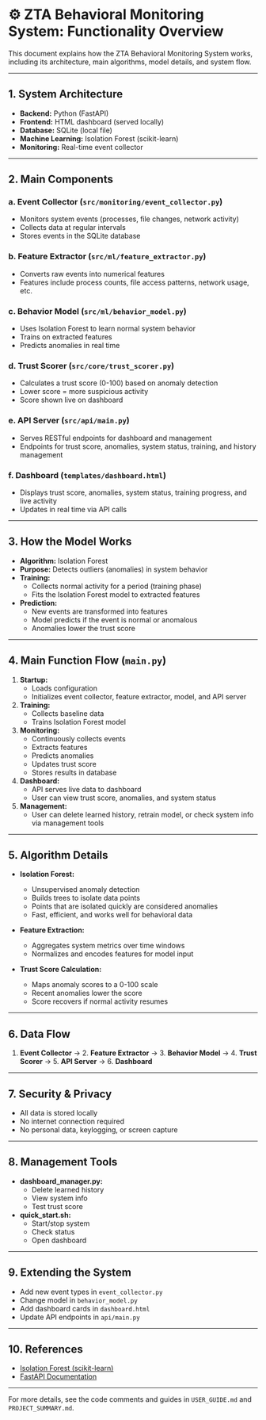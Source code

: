 # ⚙️ ZTA Behavioral Monitoring System: Functionality Overview

This document explains how the ZTA Behavioral Monitoring System works, including its architecture, main algorithms, model details, and system flow.

---

## 1. System Architecture

- **Backend:** Python (FastAPI)
- **Frontend:** HTML dashboard (served locally)
- **Database:** SQLite (local file)
- **Machine Learning:** Isolation Forest (scikit-learn)
- **Monitoring:** Real-time event collector

---

## 2. Main Components

### a. Event Collector (`src/monitoring/event_collector.py`)
- Monitors system events (processes, file changes, network activity)
- Collects data at regular intervals
- Stores events in the SQLite database

### b. Feature Extractor (`src/ml/feature_extractor.py`)
- Converts raw events into numerical features
- Features include process counts, file access patterns, network usage, etc.

### c. Behavior Model (`src/ml/behavior_model.py`)
- Uses Isolation Forest to learn normal system behavior
- Trains on extracted features
- Predicts anomalies in real time

### d. Trust Scorer (`src/core/trust_scorer.py`)
- Calculates a trust score (0-100) based on anomaly detection
- Lower score = more suspicious activity
- Score shown live on dashboard

### e. API Server (`src/api/main.py`)
- Serves RESTful endpoints for dashboard and management
- Endpoints for trust score, anomalies, system status, training, and history management

### f. Dashboard (`templates/dashboard.html`)
- Displays trust score, anomalies, system status, training progress, and live activity
- Updates in real time via API calls

---

## 3. How the Model Works

- **Algorithm:** Isolation Forest
- **Purpose:** Detects outliers (anomalies) in system behavior
- **Training:**
  - Collects normal activity for a period (training phase)
  - Fits the Isolation Forest model to extracted features
- **Prediction:**
  - New events are transformed into features
  - Model predicts if the event is normal or anomalous
  - Anomalies lower the trust score

---

## 4. Main Function Flow (`main.py`)

1. **Startup:**
   - Loads configuration
   - Initializes event collector, feature extractor, model, and API server
2. **Training:**
   - Collects baseline data
   - Trains Isolation Forest model
3. **Monitoring:**
   - Continuously collects events
   - Extracts features
   - Predicts anomalies
   - Updates trust score
   - Stores results in database
4. **Dashboard:**
   - API serves live data to dashboard
   - User can view trust score, anomalies, and system status
5. **Management:**
   - User can delete learned history, retrain model, or check system info via management tools

---

## 5. Algorithm Details

- **Isolation Forest:**
  - Unsupervised anomaly detection
  - Builds trees to isolate data points
  - Points that are isolated quickly are considered anomalies
  - Fast, efficient, and works well for behavioral data

- **Feature Extraction:**
  - Aggregates system metrics over time windows
  - Normalizes and encodes features for model input

- **Trust Score Calculation:**
  - Maps anomaly scores to a 0-100 scale
  - Recent anomalies lower the score
  - Score recovers if normal activity resumes

---

## 6. Data Flow

1. **Event Collector** → 2. **Feature Extractor** → 3. **Behavior Model** → 4. **Trust Scorer** → 5. **API Server** → 6. **Dashboard**

---

## 7. Security & Privacy

- All data is stored locally
- No internet connection required
- No personal data, keylogging, or screen capture

---

## 8. Management Tools

- **dashboard_manager.py:**
  - Delete learned history
  - View system info
  - Test trust score
- **quick_start.sh:**
  - Start/stop system
  - Check status
  - Open dashboard

---

## 9. Extending the System

- Add new event types in `event_collector.py`
- Change model in `behavior_model.py`
- Add dashboard cards in `dashboard.html`
- Update API endpoints in `api/main.py`

---

## 10. References

- [Isolation Forest (scikit-learn)](https://scikit-learn.org/stable/modules/generated/sklearn.ensemble.IsolationForest.html)
- [FastAPI Documentation](https://fastapi.tiangolo.com/)

---

For more details, see the code comments and guides in `USER_GUIDE.md` and `PROJECT_SUMMARY.md`.
